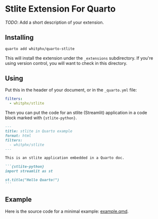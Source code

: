 # Stlite Extension For Quarto

_TODO_: Add a short description of your extension.

## Installing

```bash
quarto add whitphx/quarto-stlite
```

This will install the extension under the `_extensions` subdirectory.
If you're using version control, you will want to check in this directory.

## Using

Put this in the header of your document, or in the `_quarto.yml` file:

```yaml
filters:
  - whitphx/stlite
```

Then you can put the code for an stlite (Streamlit) application in a code block marked with `{stlite-python}`.


````markdown
---
title: stlite in Quarto example
format: html
filters:
  - whitphx/stlite
---

This is an stlite application embedded in a Quarto doc.

```{stlite-python}
import streamlit as st

st.title("Hello Quarto!")
```
````

## Example

Here is the source code for a minimal example: [example.qmd](example.qmd).
